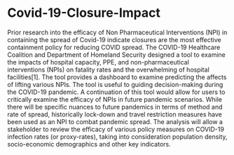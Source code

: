 # Covid-19-Closure-Impact
Prior research into the efficacy of Non Pharmaceutical Interventions (NPI) in containing the spread of Covid-19 indicate closures are the most effective containment policy for reducing COVID spread. The COVID-19 Healthcare Coalition and Department of Homeland Security designed a tool to examine the impacts of hospital capacity, PPE, and non-pharmaceutical interventions (NPIs) on fatality rates and the overwhelming of hospital facilities[1]. The tool provides a dashboard to examine predicting the affects of lifting various NPIs. The tool is useful to guiding decision-making during the COVID-19 pandemic. A continuation of this tool would allow for users to critically examine the efficacy of NPIs in future pandemic scenarios. While there will be specific nuances to future pandemics in terms of method and rate of spread, historically lock-down and travel restriction measures have been used as an NPI to combat pandemic spread. The analysis will allow a stakeholder to review the efficacy of various policy measures on COVID-19 infection rates (or proxy-rates), taking into consideration population density, socio-economic demographics and other key indicators.
